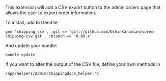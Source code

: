 This extension will add a CSV export button to the admin orders page that allows the user to export order information.

To install, add to Gemfile:

	gem 'shipping_csv', :git => 'git://github.com/OshinKaramian/spree-shipping-csv.git', :branch => '0.60.x'

And update your bundle:

	bundle update

If you want to alter the output of the CSV file, define your own methods in 

    /app/helpers/admin/shippingdocs_helper.rb


